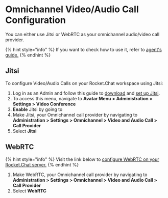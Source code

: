 # Omnichannel Video/Audio Call Configuration

You can either use Jitsi or WebRTC as your omnichannel audio/video call provider.

{% hint style="info" %}
If you want to check how to use it, refer to [agent's guide.](https://docs.rocket.chat/guides/omnichannel/omnichannel-agents-guides/livechat-video-audio-call-agents-guide)
{% endhint %}

## Jitsi

To configure Video/Audio Calls on your Rocket.Chat workspace using Jitsi:

1. Log in as an Admin and follow this guide to [download](https://docs.rocket.chat/guides/rocket.chat-conference-call/conference-call-admin-guide/jitsi-app#1.-download-the-jitsi-app) and [set up Jitsi](https://docs.rocket.chat/guides/rocket.chat-conference-call/conference-call-admin-guide/jitsi-app#2.-set-up-the-jitsi-app).
2. To access this menu, navigate to **Avatar Menu > Administration > Settings > Video Conference**
3. **Enable** Jitsi by going to&#x20;
4. Make Jitsi, your Omnichannel call provider by navigating to **Administration > Settings > Omnichannel > Video and Audio Call > Call Provider**&#x20;
5. Select **Jitsi**

## WebRTC

{% hint style="info" %}
Visit the link below to [configure WebRTC on your Rocket.Chat server.](https://docs.rocket.chat/guides/administration/settings/webrtc)
{% endhint %}

1. Make WebRTC, your Omnichannel call provider by navigating to **Administration > Settings >  Omnichannel > Video and Audio Call > Call Provider**&#x20;
2. Select **WebRTC**
